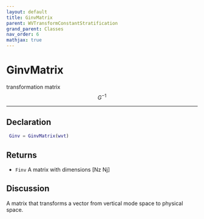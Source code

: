 ```yaml
---
layout: default
title: GinvMatrix
parent: WVTransformConstantStratification
grand_parent: Classes
nav_order: 6
mathjax: true
---
```


#  GinvMatrix

transformation matrix $$G^{-1}$$


---

## Declaration
```matlab
 Ginv = GinvMatrix(wvt)
```
## Returns
+ `Finv`  A matrix with dimensions [Nz Nj]

## Discussion

  A matrix that transforms a vector from vertical mode space to physical
  space.
 
      
